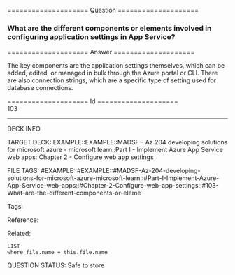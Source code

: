 ==================== Question ====================  

### What are the different components or elements involved in configuring application settings in App Service?  

==================== Answer ====================  

The key components are the application settings themselves, which can be added, edited, or managed in bulk through the Azure portal or CLI. There are also connection strings, which are a specific type of setting used for database connections.

==================== Id ====================  
103

---

DECK INFO

TARGET DECK: EXAMPLE::EXAMPLE::MADSF - Az 204 developing solutions for microsoft azure - microsoft learn::Part I - Implement Azure App Service web apps::Chapter 2 - Configure web app settings

FILE TAGS: #EXAMPLE::#EXAMPLE::#MADSF-Az-204-developing-solutions-for-microsoft-azure-microsoft-learn::#Part-I-Implement-Azure-App-Service-web-apps::#Chapter-2-Configure-web-app-settings::#103-What-are-the-different-components-or-eleme

Tags:

Reference:

Related:

```dataview
LIST
where file.name = this.file.name
```
QUESTION STATUS: Safe to store
